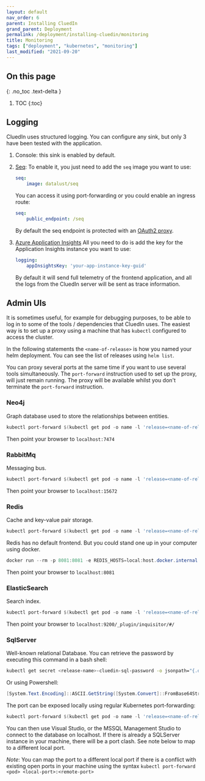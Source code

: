 ```yaml
---
layout: default
nav_order: 6
parent: Installing CluedIn
grand_parent: Deployment
permalink: /deployment/installing-cluedin/monitoring
title: Monitoring
tags: ["deployment", "kubernetes", "monitoring"]
last_modified: "2021-09-20"
---
```


## On this page
{: .no_toc .text-delta }
1. TOC
{:toc}
## Logging 

CluedIn uses structured logging. You can configure any sink, but only 3 have been tested with the application.
1. Console: this sink is enabled by default.

1. [Seq](https://datalust.co/seq): To enable it, you just need to add the `seq` image you want to use:
    ```yaml
    seq:
        image: datalust/seq
    ```
    
    You can access it using port-forwarding or you could enable an ingress route:
    ```yaml
    seq:
        public_endpoint: /seq
    ```
    By default the seq endpoint is protected with an [OAuth2 proxy](./oauth).
1. [Azure Application Insights](https://docs.microsoft.com/en-us/azure/azure-monitor/app/app-insights-overview)
    All you need to do is add the key for the Application Insights instance you want to use:
    ```yaml
    logging:
        appInsightsKey: 'your-app-instance-key-guid'
    ```
    By default it will send full telemetry of the frontend application, and all the logs from the CluedIn server will be sent as trace information.

## Admin UIs
It is sometimes useful, for example for debugging purposes, to be able to log in to some of the tools / dependencies that CluedIn uses. The easiest way is to set up a proxy using a machine that has ```kubectl``` configured to access the cluster.

In the following statements the ```<name-of-release>``` is how you named your helm deployment. You can see the list of releases using ```helm list```.

You can proxy several ports at the same time if you want to use several tools simultaneously. The ```port-forward``` instruction used to set up the proxy, will just remain running. The proxy will be available whilst you don't terminate the ```port-forward``` instruction.

### Neo4j
Graph database used to store the relationships between entities. 

```powershell
kubectl port-forward $(kubectl get pod -o name -l 'release=<name-of-release>,app=neo4j') 7474 7687
```

Then point your browser to ```localhost:7474```

### RabbitMq
Messaging bus.

```powershell
kubectl port-forward $(kubectl get pod -o name -l 'release=<name-of-release>,app=rabbitmq') 15672
```
Then point your browser to ```localhost:15672```

### Redis
Cache and key-value pair storage.

```powershell
kubectl port-forward $(kubectl get pod -o name -l 'release=<name-of-release>,app=redis') 6379
```
Redis has no default frontend. But you could stand one up in your computer using docker. 

```powershell
docker run --rm -p 8081:8081 -e REDIS_HOSTS=local:host.docker.internal:6379 rediscommander/redis-commander
```
Then point your browser to ```localhost:8081```

### ElasticSearch
Search index.

```powershell
kubectl port-forward $(kubectl get pod -o name -l 'release=<name-of-release>,app=elasticsearch') 9200
```
Then point your browser to ```localhost:9200/_plugin/inquisitor/#/```

### SqlServer
Well-known relational Database. You can retrieve the password by executing this command in a bash shell:
```bash
kubectl get secret <release-name>-cluedin-sql-password -o jsonpath="{.data.SA_PASSWORD}" | base64 --decode
```

Or using Powershell:
```powershell
[System.Text.Encoding]::ASCII.GetString([System.Convert]::FromBase64String($(kubectl get secret <release-name>-cluedin-sql-password -o jsonpath="{.data.SA_PASSWORD}")))
```

The port can be exposed locally using regular Kubernetes port-forwarding:

```powershell
kubectl port-forward $(kubectl get pod -o name -l 'release=<name-of-release>,app=sqlserver') 1433
```
You can then use Visual Studio, or the MSSQL Management Studio to connect to the database on localhost. If there is already a SQLServer instance in your machine, there will be a port clash. See note below to map to a different local port.

*Note*: You can map the port to a different local port if there is a conflict with existing open ports in your machine using the syntax ```kubectl port-forward <pod> <local-port>:<remote-port>```
